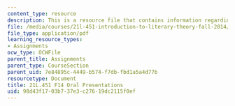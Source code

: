```yaml
---
content_type: resource
description: This is a resource file that contains information regarding oral presentations.
file: /media/courses/21l-451-introduction-to-literary-theory-fall-2014/98d43f1703b737e3c27619dc2115f0ef_MIT21L_451F14_Oral_Prese.pdf
file_type: application/pdf
learning_resource_types:
- Assignments
ocw_type: OCWFile
parent_title: Assignments
parent_type: CourseSection
parent_uid: 7e84895c-4449-b574-f7db-fbd1a5a4d77b
resourcetype: Document
title: 21L.451 F14 Oral Presentations
uid: 98d43f17-03b7-37e3-c276-19dc2115f0ef
---
```

